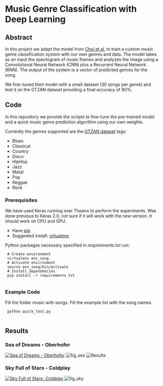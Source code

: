 # Music Genre Classification with Deep Learning

## Abstract

In this project we adapt the model from [Choi et al.](https://github.com/keunwoochoi/music-auto_tagging-keras) to train a custom music genre classification system with our own genres and data. The model takes as an input the spectogram of music frames and analyzes the image using a Convolutional Neural Network (CNN) plus a Recurrent Neural Network (RNN). The output of the system is a vector of predicted genres for the song. 

We fine-tuned their model with a small dataset (30 songs per genre) and test it on the GTZAN dataset providing a final accuracy of 80%. 


## Code 

In this repository we provide the scripts to fine-tune the pre-trained model and a quick music genre prediction algorithm using our own weights. 

Currently the genres supported are the [GTZAN dataset](http://marsyasweb.appspot.com/download/data_sets/) tags:

- Blues
- Classical
- Country
- Disco
- HipHop
- Jazz
- Metal
- Pop
- Reggae
- Rock

### Prerequisites

We have used Keras running over Theano to perform the experiments. Was done previous to Keras 2.0, not sure if it will work with the new version. It should work on CPU and GPU. 
- Have [pip](https://pip.pypa.io/en/stable/installing/) 
- Suggested install: [virtualenv](https://virtualenv.pypa.io/en/stable/)

Python packages necessary specified in *requirements.txt* run:
```
 # Create environment
 virtualenv env_song
 # Activate environment
 source env_song/bin/activate
 # Install dependencies
 pip install -r requirements.txt
 
```

### Example Code

Fill the folder music with songs. Fill the example list with the song names. 
```
 python quick_test.py
 
```

## Results

### Sea of Dreams - Oberhofer
[![Sea of Dreams - Oberhofer](https://github.com/jsalbert/Music-Genre-Classification-with-Deep-Learning/blob/master/figs/sea.png?raw=true)](https://www.youtube.com/watch?v=mIDWsTwstgs)
![fig_sea](https://github.com/jsalbert/Music-Genre-Classification-with-Deep-Learning/blob/master/figs/seaofdreams.png?raw=true) 
![Results](https://github.com/jsalbert/Music-Genre-Classification-with-Deep-Learning/blob/master/figs/output.png?raw=true)

### Sky Full of Stars - Coldplay
[![Sky Full of Stars- Coldplay](https://github.com/jsalbert/Music-Genre-Classification-with-Deep-Learning/blob/master/figs/sky.png?raw=true)](https://www.youtube.com/watch?v=zp7NtW_hKJI) 
![fig_sky](https://github.com/jsalbert/Music-Genre-Classification-with-Deep-Learning/blob/master/figs/skyfullofstars.png?raw=true) 


